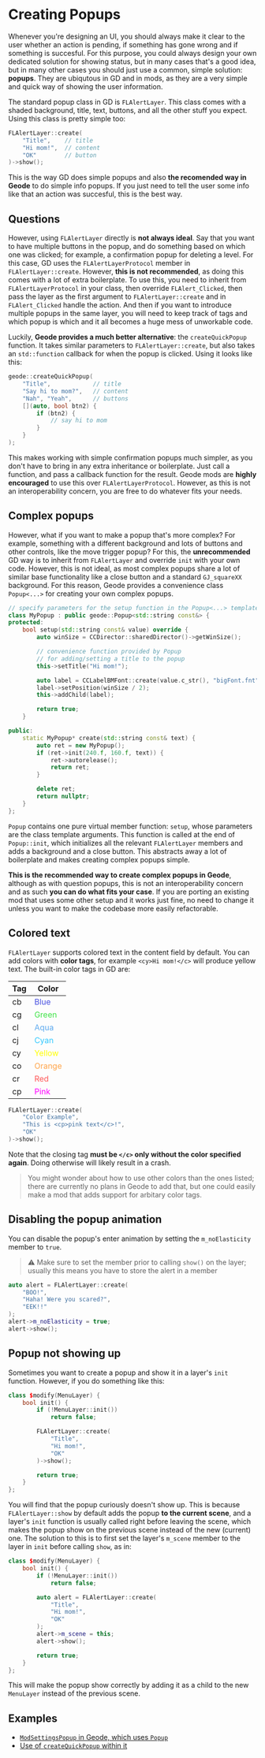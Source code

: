 # Creating Popups

Whenever you're designing an UI, you should always make it clear to the user whether an action is pending, if something has gone wrong and if something is succesful. For this purpose, you could always design your own dedicated solution for showing status, but in many cases that's a good idea, but in many other cases you should just use a common, simple solution: **popups**. They are ubiqutous in GD and in mods, as they are a very simple and quick way of showing the user information.

The standard popup class in GD is `FLAlertLayer`. This class comes with a shaded background, title, text, buttons, and all the other stuff you expect. Using this class is pretty simple too:
```cpp
FLAlertLayer::create(
    "Title",    // title
    "Hi mom!",  // content
    "OK"        // button
)->show();
```
This is the way GD does simple popups and also **the recomended way in Geode** to do simple info popups. If you just need to tell the user some info like that an action was succesful, this is the best way.

## Questions

However, using `FLAlertLayer` directly is **not always ideal**. Say that you want to have multiple buttons in the popup, and do something based on which one was clicked; for example, a confirmation popup for deleting a level. For this case, GD uses the `FLAlertLayerProtocol` member in `FLAlertLayer::create`. However, **this is not recommended**, as doing this comes with a lot of extra boilerplate. To use this, you need to inherit from `FLAlertLayerProtocol` in your class, then override `FLAlert_Clicked`, then pass the layer as the first argument to `FLAlertLayer::create` and in `FLAlert_Clicked` handle the action. And then if you want to introduce multiple popups in the same layer, you will need to keep track of tags and which popup is which and it all becomes a huge mess of unworkable code.

Luckily, **Geode provides a much better alternative**: the `createQuickPopup` function. It takes similar parameters to `FLAlertLayer::create`, but also takes an `std::function` callback for when the popup is clicked. Using it looks like this:
```cpp
geode::createQuickPopup(
    "Title",            // title
    "Say hi to mom?",   // content
    "Nah", "Yeah",      // buttons
    [](auto, bool btn2) {
        if (btn2) {
            // say hi to mom
        }
    }
);
```
This makes working with simple confirmation popups much simpler, as you don't have to bring in any extra inheritance or boilerplate. Just call a function, and pass a callback function for the result. Geode mods are **highly encouraged** to use this over `FLAlertLayerProtocol`. However, as this is not an interoperability concern, you are free to do whatever fits your needs.

## Complex popups

However, what if you want to make a popup that's more complex? For example, something with a different background and lots of buttons and other controls, like the move trigger popup? For this, the **unrecommended** GD way is to inherit from `FLAlertLayer` and override `init` with your own code. However, this is not ideal, as most complex popups share a lot of similar base functionality like a close button and a standard `GJ_squareXX` background. For this reason, Geode provides a convenience class `Popup<...>` for creating your own complex popups.
```cpp
// specify parameters for the setup function in the Popup<...> template
class MyPopup : public geode::Popup<std::string const&> {
protected:
    bool setup(std::string const& value) override {
        auto winSize = CCDirector::sharedDirector()->getWinSize();

        // convenience function provided by Popup
        // for adding/setting a title to the popup
        this->setTitle("Hi mom!");

        auto label = CCLabelBMFont::create(value.c_str(), "bigFont.fnt");
        label->setPosition(winSize / 2);
        this->addChild(label);

        return true;
    }

public:
    static MyPopup* create(std::string const& text) {
        auto ret = new MyPopup();
        if (ret->init(240.f, 160.f, text)) {
            ret->autorelease();
            return ret;
        }

        delete ret;
        return nullptr;
    }
};
```

`Popup` contains one pure virtual member function: `setup`, whose parameters are the class template arguments. This function is called at the end of `Popup::init`, which initializes all the relevant `FLAlertLayer` members and adds a background and a close button. This abstracts away a lot of boilerplate and makes creating complex popups simple.

**This is the recommended way to create complex popups in Geode**, although as with question popups, this is not an interoperability concern and as such **you can do what fits your case**. If you are porting an existing mod that uses some other setup and it works just fine, no need to change it unless you want to make the codebase more easily refactorable.

## Colored text

`FLAlertLayer` supports colored text in the content field by default. You can add colors with **color tags**, for example `<cy>Hi mom!</c>` will produce yellow text. The built-in color tags in GD are:

| Tag | Color                               |
|-----|-------------------------------------|
| cb  | <span style="color: #4a52e1">Blue</span>   |
| cg  | <span style="color: #40e348">Green</span>  |
| cl  | <span style="color: #60abef">Aqua</span>   |
| cj  | <span style="color: #32c8ff">Cyan</span>   |
| cy  | <span style="color: #ffff00">Yellow</span> |
| co  | <span style="color: #ffa54b">Orange</span> |
| cr  | <span style="color: #ff5a5a">Red</span>    |
| cp  | <span style="color: #ff00ff">Pink</span>   |

```cpp
FLAlertLayer::create(
    "Color Example",
    "This is <cp>pink text</c>!",
    "OK"
)->show();
```

Note that the closing tag **must be `</c>` only without the color specified again**. Doing otherwise will likely result in a crash.

> You might wonder about how to use other colors than the ones listed; there are currently no plans in Geode to add that, but one could easily make a mod that adds support for arbitary color tags.

## Disabling the popup animation

You can disable the popup's enter animation by setting the `m_noElasticity` member to `true`.

> :warning: Make sure to set the member prior to calling `show()` on the layer; usually this means you have to store the alert in a member

```cpp
auto alert = FLAlertLayer::create(
    "BOO!",
    "Haha! Were you scared?",
    "EEK!!"
);
alert->m_noElasticity = true;
alert->show();
```

## Popup not showing up

Sometimes you want to create a popup and show it in a layer's `init` function. However, if you do something like this:
```cpp
class $modify(MenuLayer) {
    bool init() {
        if (!MenuLayer::init())
            return false;

        FLAlertLayer::create(
            "Title",
            "Hi mom!",
            "OK"
        )->show();

        return true;
    }
};
```
You will find that the popup curiously doesn't show up. This is because `FLAlertLayer::show` by default adds the popup **to the current scene**, and a layer's `init` function is usually called right before leaving the scene, which makes the popup show on the previous scene instead of the new (current) one. The solution to this is to first set the layer's `m_scene` member to the layer in `init` before calling `show`, as in:
```cpp
class $modify(MenuLayer) {
    bool init() {
        if (!MenuLayer::init())
            return false;

        auto alert = FLAlertLayer::create(
            "Title",
            "Hi mom!",
            "OK"
        );
        alert->m_scene = this;
        alert->show();

        return true;
    }
};
```
This will make the popup show correctly by adding it as a child to the new `MenuLayer` instead of the previous scene.

## Examples

 * [`ModSettingsPopup` in Geode, which uses `Popup`](https://github.com/geode-sdk/geode/blob/main/loader/src/ui/internal/settings/ModSettingsPopup.hpp)
 * [Use of `createQuickPopup` within it](https://github.com/geode-sdk/geode/blob/main/loader/src/ui/internal/settings/ModSettingsPopup.cpp#L139-L151)
